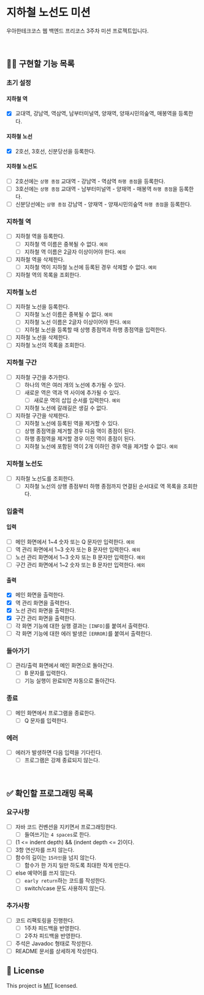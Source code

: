 # 지하철 노선도 미션
우아한테크코스 웹 백엔드 프리코스 3주차 미션 프로젝트입니다.

<br>

## 👩‍💻 구현할 기능 목록
### 초기 설정
#### 지하철 역
- [x] 교대역, 강남역, 역삼역, 남부터미널역, 양재역, 양재시민의숲역, 매봉역을 등록한다.

#### 지하철 노선
- [x] 2호선, 3호선, 신분당선을 등록한다.

#### 지하철 노선도
- [ ] 2호선에는 `상행 종점` 교대역 - 강남역 - 역삼역 `하행 종점`을 등록한다.
- [ ] 3호선에는 `상행 종점` 교대역 - 남부터미널역 - 양재역 - 매봉역 `하행 종점`을 등록한다.
- [ ] 신분당선에는 `상행 종점` 강남역 - 양재역 - 양재시민의숲역 `하행 종점`을 등록한다.

### 지하철 역
- [ ] 지하철 역을 등록한다.
    - [ ] 지하철 역 이름은 중복될 수 없다. `예외`
    - [ ] 지하철 역 이름은 2글자 이상이어야 한다. `예외`
- [ ] 지하철 역을 삭제한다.
    - [ ] 지하철 역이 지하철 노선에 등록된 경우 삭제할 수 없다. `예외`
- [ ] 지하철 역의 목록을 조회한다.

### 지하철 노선
- [ ] 지하철 노선을 등록한다.
    - [ ] 지하철 노선 이름은 중복될 수 없다. `예외`
    - [ ] 지하철 노선 이름은 2글자 이상이어야 한다. `예외`
    - [ ] 지하철 노선을 등록할 때 상행 종점역과 하행 종점역을 입력한다.
- [ ] 지하철 노선을 삭제한다.
- [ ] 지하철 노선의 목록을 조회한다.

### 지하철 구간
- [ ] 지하철 구간을 추가한다.
    - [ ] 하나의 역은 여러 개의 노선에 추가될 수 있다.
    - [ ] 새로운 역은 역과 역 사이에 추가될 수 있다.
        - [ ] 새로운 역의 삽입 순서를 입력한다. `예외`
    - [ ] 지하철 노선에 갈래길은 생길 수 없다.
- [ ] 지하철 구간을 삭제한다.
    - [ ] 지하철 노선에 등록된 역을 제거할 수 있다.
    - [ ] 상행 종점역을 제거할 경우 다음 역이 종점이 된다.
    - [ ] 하행 종점역을 제거할 경우 이전 역이 종점이 된다.
    - [ ] 지하철 노선에 포함된 역이 2개 이하인 경우 역을 제거할 수 없다. `예외`

### 지하철 노선도
- [ ] 지하철 노선도를 조회한다.
    - [ ] 지하철 노선의 상행 종점부터 하행 종점까지 연결된 순서대로 역 목록을 조회한다.

### 입출력
#### 입력
- [ ] 메인 화면에서 1~4 숫자 또는 Q 문자만 입력한다. `예외`
- [ ] 역 관리 화면에서 1~3 숫자 또는 B 문자만 입력한다. `예외`
- [ ] 노선 관리 화면에서 1~3 숫자 또는 B 문자만 입력한다. `예외`
- [ ] 구간 관리 화면에서 1~2 숫자 또는 B 문자만 입력한다. `예외`

#### 출력
- [x] 메인 화면을 출력한다.
- [x] 역 관리 화면을 출력한다.
- [x] 노선 관리 화면을 출력한다.
- [x] 구간 관리 화면을 출력한다.
- [ ] 각 화면 기능에 대한 실행 결과는 `[INFO]`를 붙여서 출력한다.
- [ ] 각 화면 기능에 대한 에러 발생은 `[ERROR]`를 붙여서 출력한다.

### 돌아가기
- [ ] 관리/출력 화면에서 메인 화면으로 돌아간다.
    - [ ] B 문자를 입력한다.
    - [ ] 기능 실행이 완료되면 자동으로 돌아간다.

### 종료
- [ ] 메인 화면에서 프로그램을 종료한다.
    - [ ] Q 문자를 입력한다.

### 에러
- [ ] 에러가 발생하면 다음 입력을 기다린다.
    - [ ] 프로그램은 강제 종료되지 않는다.

<br>

## ✅ 확인할 프로그래밍 목록
### 요구사항
- [ ] 자바 코드 컨벤션을 지키면서 프로그래밍한다.
    - [ ] 들여쓰기는 `4 spaces`로 한다.
- [ ] (1 <= indent depth) && (indent depth <= 2)이다.
- [ ] 3항 연산자를 쓰지 않는다.
- [ ] 함수의 길이는 `15라인`을 넘지 않는다.
    - [ ] 함수가 한 가지 일만 하도록 최대한 작게 만든다.
- [ ] else 예약어를 쓰지 않는다.
    - [ ] `early return`하는 코드를 작성한다.
    - [ ] switch/case 문도 사용하지 않는다.

### 추가사항
- [ ] 코드 리팩토링을 진행한다.
    - [ ] 1주차 피드백을 반영한다.
    - [ ] 2주차 피드백을 반영한다.
- [ ] 주석은 Javadoc 형태로 작성한다.
- [ ] README 문서를 상세하게 작성한다.

## 📝 License

This project is [MIT](https://github.com/woowacourse/java-subway-map-precourse/blob/master/LICENSE.md) licensed.
